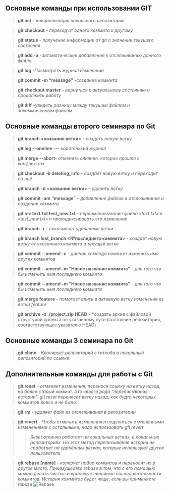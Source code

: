 ## Основные команды при использовании GIT

> **git init** - *инициализация локального репозитория*

> **git checkout** - *переход от одного коммита к другому*

> **git status** - *получение информации от git о значении текущего состояния*

> **git add -a** *-автоматическое добавление к отслеживанию данного файла*

> **git log** *-Посмотреть журнал изменений*

> **git commit -m “message”** *-создание коммита*

> **git checkout master** *- вернуться к актуальному состоянию и продолжить работу*

> **git diff** *-увидеть разницу между текущим файлом и закоммиченным файлом*

## Основные команды второго семинара по Git

>**git branch <название ветки>** - *создать новую ветку*

>**git log --oneline --**- *коротенький журнал*

>**git merge --abort**- *отменить слияние, которое прошло с конфликтом*

>**git checkout -b deleting_info** - *создаёт новую ветку и переходит на неё*

>**git branch -d <название ветки>** – *удалить ветку*

>**git commit -am “message”** – *добавление файлов в отслеживание и создание коммита*

>**git mv text.txt test_new.txt** - *переименовывание файла «text.txt» в «test_new.txt» и проиндексировать это изменение*

>**git branch -r** - *показывает удаленные ветки*

>**git branch lost_branch <№последнего коммита>** - *создает новую ветку от указанного коммита в текущей ветке*

>**git commit --amend -c <commit ID>** - 
*данная команда поможет изменить имя других коммитов*

>**git commit --amend -m "Новое название коммита"** - *для того что бы изменить имя последнего коммита*

>**git commit --amend -m "Новое название коммита"** - *для того что бы изменить имя последнего коммита*

>**git merge feature** - *помогает влить в активную ветку изменения из ветки feature*

>**git archive -o ./project.zip HEAD** - *создать архив с файловой структурой проекта по указанному пути (состояние репозитория, соответствующее указателю HEAD)

## Основные команды 3 семинара по Git 

>**git clone** - *Клонирует репозиторий с гитхаба в локальный репозиторий по ссылке*

## Дополнительные команды для работы с Git 

>**git reset** - *отменяет изменения, перенося ссылку на ветку назад, на более старый коммит. Это своего рода "переписывание истории". git reset перенесёт ветку назад, как будто некоторых коммитов вовсе и не было.*

>**git rm** - *удаляет файл из отслеживания в репозитории*

>**git revert** - *Чтобы отменить изменения и поделиться отменёнными изменениями с остальными, надо использовать git revert*
>>*Reset отлично работает на локальных ветках, в локальных репозиториях. Но этот метод переписывания истории не сработает на удалённых ветках, которые используют другие пользователи*

>**git rebase [name]** - *копирует набор коммитов и переносит их в другое место. Преимущество rebase в том, что c его помощью можно делать чистые и красивые линейные последовательности коммитов. История коммитов будет чище, если вы применяете rebase*
![Rebase](Rebase.svg.svg)